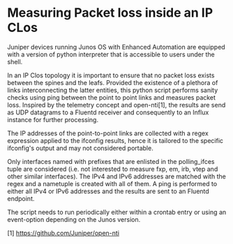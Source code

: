 # Measuring Packet loss inside an IP CLos 

Juniper devices running Junos OS with Enhanced Automation are equipped with a version of python interpreter that is accessible to users under the shell. 

In an IP Clos topology it is important to ensure that no packet loss exists between the spines and the leafs. Provided the existence of a plethora of links interconnecting the latter entities, this python script performs sanity checks using ping between the point to point links and measures packet loss. Inspired by the telemetry concept and open-nti[1], the results are send as UDP datagrams to a Fluentd receiver and consequently to an Influx instance for further processing.

The IP addresses of the point-to-point links are collected with a regex expression applied to the ifconfig results, hence it is tailored to the specific ifconfig's output and may not considered portable.

Only interfaces named with prefixes that are enlisted in the polling_ifces tuple are considered (i.e. not interested to measure fxp, em, irb, vtep and other similar interfaces). The IPv4 and IPv6 addresses are matched with the regex and a nametuple is created with all of them. A ping is performed to either all IPv4 or IPv6 addresses and the results are sent to an Fluentd endpoint.

The script needs to run periodically either within a crontab entry or using an event-option depending on the Junos version.

[1] https://github.com/Juniper/open-nti
